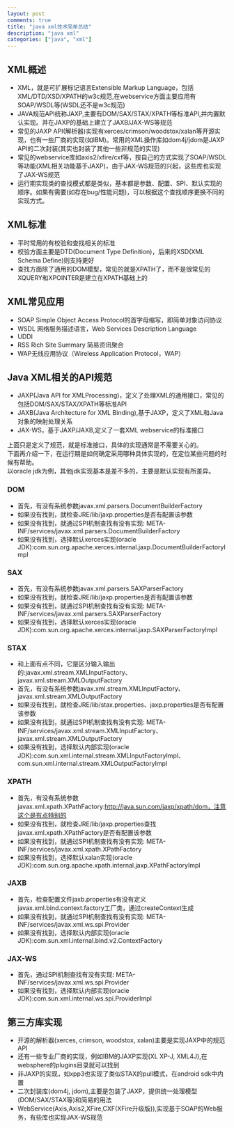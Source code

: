 ```yaml
---
layout: post
comments: true
title: "java xml技术简单总结"
description: "java xml"
categories: ["java", "xml"]
---
```


## XML概述

* XML，就是可扩展标记语言Extensible Markup Language，包括XML/DTD/XSD/XPATH的w3c规范,在webservice方面主要应用有SOAP/WSDL等(WSDL还不是w3c规范)
* JAVA规范API统称JAXP,主要有DOM/SAX/STAX/XPATH等标准API,并内置默认实现。并在JAXP的基础上建立了JAXB/JAX-WS等规范
* 常见的JAXP API(解析器)实现有xerces/crimson/woodstox/xalan等开源实现，也有一些厂商的实现(如IBM)。常用的XML操作库如dom4j/jdom是JAXP API的二次封装(其实也封装了其他一些非规范的实现)
* 常见的webservice库如axis2/xfire/cxf等，按自己的方式实现了SOAP/WSDL等功能(XML相关功能基于JAXP)，由于JAX-WS规范的兴起，这些库也实现了JAX-WS规范
* 运行期实现类的查找模式都是类似，基本都是参数、配置、SPI、默认实现的顺序。如果有需要(如存在bug/性能问题)，可以根据这个查找顺序更换不同的实现方式。

## XML标准

* 平时常用的有校验和查找相关的标准
* 校验方面主要是DTD(Document Type Definition)，后来的XSD(XML Schema Define)则支持更好
* 查找方面除了通用的DOM模型，常见的就是XPATH了，而不是很常见的XQUERY和XPOINTER是建立在XPATH基础上的

## XML常见应用

* SOAP Simple Object Access Protocol的首字母缩写，即简单对象访问协议
* WSDL 网络服务描述语言，Web Services Description Language
* UDDI
* RSS Rich Site Summary 简易资讯聚合
* WAP无线应用协议（Wireless Application Protocol，WAP）

## Java XML相关的API规范

* JAXP(Java API for XMLProcessing)，定义了处理XML的通用接口，常见的包括DOM/SAX/STAX/XPATH等标准API
* JAXB(Java Architecture for XML Binding),基于JAXP，定义了XML和Java对象的映射处理关系
* JAX-WS，基于JAXP/JAXB,定义了一套XML webservice的标准接口

上面只是定义了规范，就是标准接口，具体的实现通常是不需要关心的。  
下面再介绍一下，在运行期是如何确定采用哪种具体实现的，在定位某些问题的时候有帮助。  
以oracle jdk为例，其他jdk实现基本是差不多的，主要是默认实现有所差异。

### DOM

* 首先，有没有系统参数javax.xml.parsers.DocumentBuilderFactory
* 如果没有找到，就检查JRE/lib/jaxp.properties是否有配置该参数
* 如果没有找到，就通过SPI机制查找有没有实现: META-INF/services/javax.xml.parsers.DocumentBuilderFactory
* 如果没有找到，选择默认xerces实现(oracle JDK):com.sun.org.apache.xerces.internal.jaxp.DocumentBuilderFactoryImpl

### SAX

* 首先，有没有系统参数javax.xml.parsers.SAXParserFactory
* 如果没有找到，就检查JRE/lib/jaxp.properties是否有配置该参数
* 如果没有找到，就通过SPI机制查找有没有实现: META-INF/services/javax.xml.parsers.SAXParserFactory
* 如果没有找到，选择默认xerces实现(oracle JDK):com.sun.org.apache.xerces.internal.jaxp.SAXParserFactoryImpl

### STAX

* 和上面有点不同，它是区分输入输出的:javax.xml.stream.XMLInputFactory、javax.xml.stream.XMLOutputFactory
* 首先，有没有系统参数javax.xml.stream.XMLInputFactory、javax.xml.stream.XMLOutputFactory
* 如果没有找到，就检查JRE/lib/stax.properties、jaxp.properties是否有配置该参数
* 如果没有找到，就通过SPI机制查找有没有实现: META-INF/services/javax.xml.stream.XMLInputFactory、javax.xml.stream.XMLOutputFactory
* 如果没有找到，选择默认内部实现(oracle JDK):com.sun.xml.internal.stream.XMLInputFactoryImpl、com.sun.xml.internal.stream.XMLOutputFactoryImpl

### XPATH

* 首先，有没有系统参数javax.xml.xpath.XPathFactory:http://java.sun.com/jaxp/xpath/dom，注意这个是有点特别的
* 如果没有找到，就检查JRE/lib/jaxp.properties查找javax.xml.xpath.XPathFactory是否有配置该参数
* 如果没有找到，就通过SPI机制查找有没有实现: META-INF/services/javax.xml.xpath.XPathFactory
* 如果没有找到，选择默认xalan实现(oracle JDK):com.sun.org.apache.xpath.internal.jaxp.XPathFactoryImpl

### JAXB

* 首先，检查配置文件jaxb.properties有没有定义javax.xml.bind.context.factory工厂类，通过createContext生成
* 如果没有找到，就通过SPI机制查找有没有实现: META-INF/services/javax.xml.ws.spi.Provider
* 如果没有找到，选择默认内部实现(oracle JDK):com.sun.xml.internal.bind.v2.ContextFactory

### JAX-WS

* 首先，通过SPI机制查找有没有实现: META-INF/services/javax.xml.ws.spi.Provider
* 如果没有找到，选择默认内部实现(oracle JDK):com.sun.xml.internal.ws.spi.ProviderImpl

## 第三方库实现

* 开源的解析器(xerces, crimson, woodstox, xalan)主要是实现JAXP中的规范API
* 还有一些专业厂商的实现，例如IBM的JAXP实现(XL XP-J, XML4J),在websphere的plugins目录就可以找到
* 非JAXP的实现，如xpp3也实现了类似STAX的pull模式，在android sdk中内置
* 二次封装库(dom4j, jdom),主要是包装了JAXP，提供统一处理模型(DOM/SAX/STAX等)和简易的用法
* WebService(Axis,Axis2,XFire,CXF(XFire升级版)),实现基于SOAP的Web服务，有些库也实现JAX-WS规范

